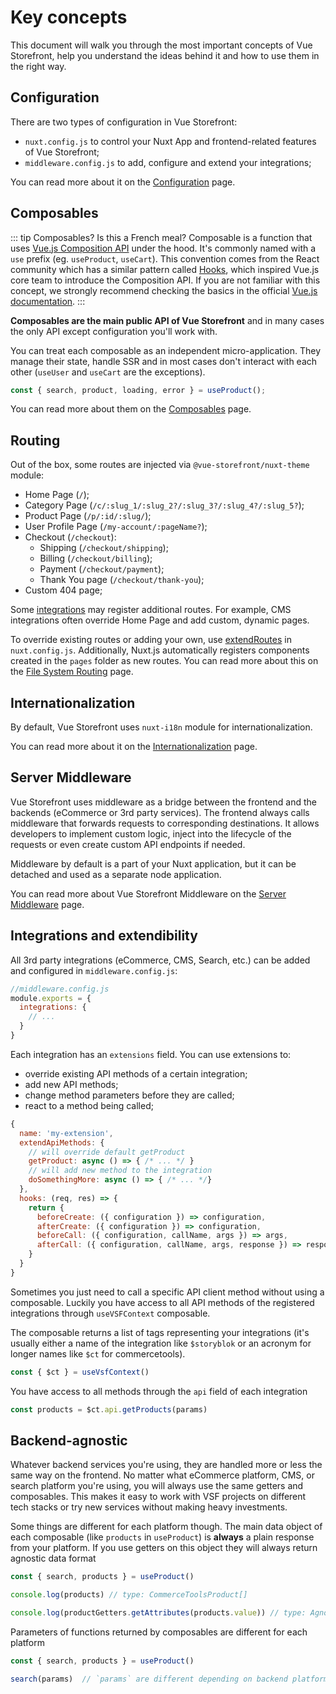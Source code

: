 # Key concepts

This document will walk you through the most important concepts of Vue Storefront, help you understand the ideas behind it and how to use them in the right way.

## Configuration

There are two types of configuration in Vue Storefront:

- `nuxt.config.js` to control your Nuxt App and frontend-related features of Vue Storefront;
- `middleware.config.js` to add, configure and extend your integrations;

You can read more about it on the [Configuration](/guide/configuration.html) page.

## Composables

::: tip Composables? Is this a French meal?
Composable is a function that uses [Vue.js Composition API](https://v3.vuejs.org/guide/composition-api-introduction.html) under the hood. It's commonly named with a `use` prefix (eg. `useProduct`, `useCart`). This convention comes from the React community which has a similar pattern called [Hooks](https://reactjs.org/docs/hooks-intro.html), which inspired Vue.js core team to introduce the Composition API. If you are not familiar with this concept, we strongly recommend checking the basics in the official  [Vue.js documentation](https://v3.vuejs.org/guide/composition-api-introduction.html).
:::

**Composables are the main public API of Vue Storefront** and in many cases the only API except configuration you'll work with.

You can treat each composable as an independent micro-application. They manage their state, handle SSR and in most cases don't interact with each other (`useUser` and `useCart` are the exceptions).

```js
const { search, product, loading, error } = useProduct();
```

You can read more about them on the [Composables](/guide/composables.html) page.

## Routing

Out of the box, some routes are injected via `@vue-storefront/nuxt-theme` module:

- Home Page (`/`);
- Category Page (`/c/:slug_1/:slug_2?/:slug_3?/:slug_4?/:slug_5?`);
- Product Page (`/p/:id/:slug/`);
- User Profile Page (`/my-account/:pageName?`);
- Checkout (`/checkout`):
  - Shipping (`/checkout/shipping`);
  - Billing (`/checkout/billing`);
  - Payment (`/checkout/payment`);
  - Thank You page (`/checkout/thank-you`);
- Custom 404 page;

Some [integrations](/integrations) may register additional routes. For example, CMS integrations often override Home Page and add custom, dynamic pages.

To override existing routes or adding your own, use [extendRoutes](https://nuxtjs.org/guides/configuration-glossary/configuration-router#extendroutes) in `nuxt.config.js`. Additionally, Nuxt.js automatically registers components created in the `pages` folder as new routes. You can read more about this on the [File System Routing](https://nuxtjs.org/docs/2.x/features/file-system-routing/) page.

## Internationalization

By default, Vue Storefront uses `nuxt-i18n` module for internationalization. 

You can read more about it on the [Internationalization](/advanced/internationalization) page.

## Server Middleware

Vue Storefront uses middleware as a bridge between the frontend and the backends (eCommerce or 3rd party services). The frontend always calls middleware that forwards requests to corresponding destinations. It allows developers to implement custom logic, inject into the lifecycle of the requests or even create custom API endpoints if needed.

Middleware by default is a part of your Nuxt application, but it can be detached and used as a separate node application.

You can read more about Vue Storefront Middleware on the [Server Middleware](/advanced/server-middleware) page.

## Integrations and extendibility

All 3rd party integrations (eCommerce, CMS, Search, etc.) can be added and configured in `middleware.config.js`:

```js
//middleware.config.js
module.exports = {
  integrations: {
    // ...
  }
}
```

Each integration has an `extensions` field. You can use extensions to:
- override existing API methods of a certain integration;
- add new API methods;
- change method parameters before they are called;
- react to a method being called;

```js
{
  name: 'my-extension',
  extendApiMethods: {
    // will override default getProduct
    getProduct: async () => { /* ... */ }
    // will add new method to the integration 
    doSomethingMore: async () => { /* ... */}
  },
  hooks: (req, res) => {
    return {
      beforeCreate: ({ configuration }) => configuration,
      afterCreate: ({ configuration }) => configuration,
      beforeCall: ({ configuration, callName, args }) => args,
      afterCall: ({ configuration, callName, args, response }) => response
    }
  }
}
```

Sometimes you just need to call a specific API client method without using a composable. Luckily you have access to all API methods of the registered integrations through `useVSFContext` composable. 

The composable returns a list of tags representing your integrations (it's usually either a name of the integration like `$storyblok` or an acronym for longer names like `$ct` for commercetools).

```js
const { $ct } = useVsfContext()
```

You have access to all methods through the `api` field of each integration

```js
const products = $ct.api.getProducts(params)
```

## Backend-agnostic

Whatever backend services you're using, they are handled more or less the same way on the frontend. No matter what eCommerce platform, CMS, or search platform you're using, you will always use the same getters and composables. This makes it easy to work with VSF projects on different tech stacks or try new services without making heavy investments.

Some things are different for each platform though. The main data object of each composable (like `products` in `useProduct`) is **always** a plain response from your platform. If you use getters on this object they will always return agnostic data format

```js
const { search, products } = useProduct()

console.log(products) // type: CommerceToolsProduct[]

console.log(productGetters.getAttributes(products.value)) // type: AgnosticProductAttribute[]
```

Parameters of functions returned by composables are different for each platform

```js
const { search, products } = useProduct()

search(params)  // `params` are different depending on backend platform
```
